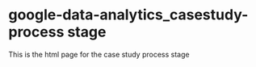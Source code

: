 # google-data-analytics_casestudy-process stage
This is the html page for the case study process stage
